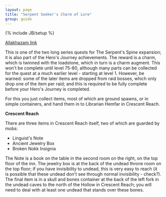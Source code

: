 ```yaml
---
layout: page
title: "Serpent Seeker's Charm of Lore"
group: guide
---
```

{% include JB/setup %}

[Allakhazam link](http://everquest.allakhazam.com/db/quest.html?quest=3666)

This is one of the two long series quests for The Serpent's Spine expansion; it is also part of the Hero's Journey achievements.  The reward is a charm, which is twinned with the loadstone, which in turn is a charm augment.  This won't be complete until level 75-80, although many parts can be collected for the quest at a much earlier level - starting at level 1.  However, be warned: some of the later items are dropped from raid bosses, which only drop one of the item per raid; and this is required to be fully complete before your Hero's Journey is completed.

For this you just collect items, most of which are ground spawns, or in simple containers, and hand them in to Librarian Hemfar in Crescent Reach. 

**Crescent Reach**

There are three items in Crescent Reach itself, two of which are guarded by mobs:

- Linguist's Note
- Ancient Jewelry Box 
- Broken Nokk Insignia

The Note is a book on the table in the second room on the right, on the top floor of the inn.  The jewelry box is at the back of the undead throne room on the top floor; if you have invisibility to undead, this is very easy to reach (it is possible that these undead don't see through normal invisibility - check?).  The final item is in a skull and bones container at the back of the left fork in the undead caves to the north of the Hollow in Crescent Reach; you will need to deal with at least one undead that stands over these bones.
